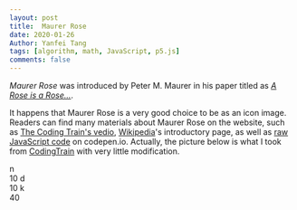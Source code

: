 ```yaml
---
layout: post
title:  Maurer Rose
date: 2020-01-26
Author: Yanfei Tang
tags: [algorithm, math, JavaScript, p5.js]
comments: false
---
```


*Maurer Rose* was introduced by Peter M. Maurer in his paper titled as [*A Rose is a Rose...*](https://www.jstor.org/stable/2322215?origin=crossref&seq=1). 

<!-- more -->

It happens that Maurer Rose is a very good choice to be as an icon image. Readers can find many materials about Maurer Rose on the website, such as [The Coding Train's vedio](https://www.youtube.com/watch?v=f5QBExMNB1I), [Wikipedia](https://en.wikipedia.org/wiki/Maurer_rose)'s introductory page, as well as [raw JavaScript code](https://codepen.io/Igor_Konovalov/full/ZJwPQv/) on codepen.io. Actually, the picture below is what I took from [CodingTrain](https://github.com/CodingTrain/website/tree/master/CodingChallenges/CC_055_Roses/P5) with very little modification. 


<div class="mycontainer" id="canvas-holder">
    <!-- Our sketch will go here! -->
</div>

<div class="mycontainer">
	<div class="flex-box-container">
		<span>n</span>
		<div id="button-holder1"></div>
		<span id="rose-params-n">10</span>
		<span>d</span>
		<div id="button-holder2"></div>
		<span id="rose-params-d">10</span>
		<span>k</span>
		<div id="button-holder3"></div>
		<span id="rose-params-k">40</span>
	</div>
</div>

<script type="text/javascript" src="/assets/2020/scripts/rose.js"></script>





